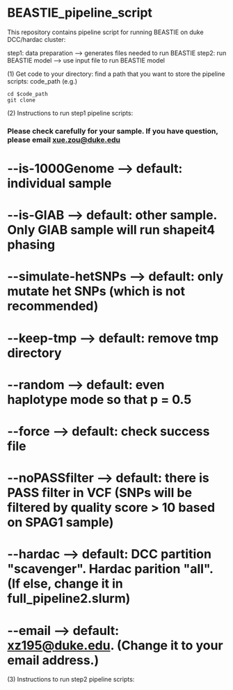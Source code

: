 # BEASTIE_pipeline_script
This repository contains pipeline script for running BEASTIE on duke DCC/hardac cluster:

step1: data preparation --> generates files needed to run BEASTIE 
step2: run BEASTIE model --> use input file to run BEASTIE model

(1) Get code to your directory:
find a path that you want to store the pipeline scripts: code_path (e.g.)
```
cd $code_path
git clone 
```

(2) Instructions to run step1 pipeline scripts:

### Please check carefully for your sample. If you have question, please email xue.zou@duke.edu
# --is-1000Genome    --> default: individual sample
# --is-GIAB          --> default: other sample. Only GIAB sample will run shapeit4 phasing
# --simulate-hetSNPs --> default: only mutate het SNPs (which is not recommended)
# --keep-tmp         --> default: remove tmp directory
# --random           --> default: even haplotype mode so that p = 0.5
# --force            --> default: check success file
# --noPASSfilter     --> default: there is PASS filter in VCF (SNPs will be filtered by quality score > 10 based on SPAG1 sample)
# --hardac           --> default: DCC partition "scavenger". Hardac parition "all". (If else, change it in full_pipeline2.slurm)
# --email            --> default: xz195@duke.edu. (Change it to your email address.)

(3) Instructions to run step2 pipeline scripts:
